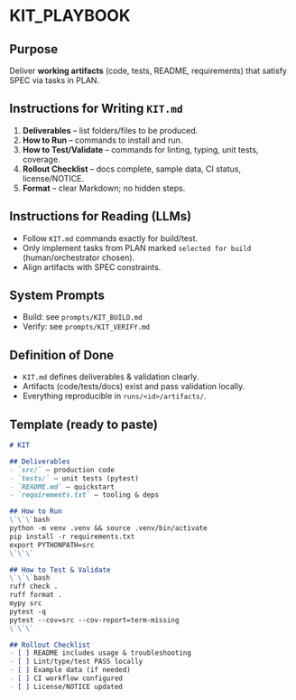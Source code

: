 # KIT_PLAYBOOK

## Purpose
Deliver **working artifacts** (code, tests, README, requirements) that satisfy SPEC via tasks in PLAN.

## Instructions for Writing `KIT.md`
1. **Deliverables** – list folders/files to be produced.
2. **How to Run** – commands to install and run.
3. **How to Test/Validate** – commands for linting, typing, unit tests, coverage.
4. **Rollout Checklist** – docs complete, sample data, CI status, license/NOTICE.
5. **Format** – clear Markdown; no hidden steps.

## Instructions for Reading (LLMs)
- Follow `KIT.md` commands exactly for build/test.
- Only implement tasks from PLAN marked `selected for build` (human/orchestrator chosen).
- Align artifacts with SPEC constraints.

## System Prompts
- Build:  see `prompts/KIT_BUILD.md`
- Verify: see `prompts/KIT_VERIFY.md`

## Definition of Done
- `KIT.md` defines deliverables & validation clearly.
- Artifacts (code/tests/docs) exist and pass validation locally.
- Everything reproducible in `runs/<id>/artifacts/`.

## Template (ready to paste)
```markdown
# KIT

## Deliverables
- `src/` – production code
- `tests/` – unit tests (pytest)
- `README.md` – quickstart
- `requirements.txt` – tooling & deps

## How to Run
\`\`\`bash
python -m venv .venv && source .venv/bin/activate
pip install -r requirements.txt
export PYTHONPATH=src
\`\`\`

## How to Test & Validate
\`\`\`bash
ruff check .
ruff format .
mypy src
pytest -q
pytest --cov=src --cov-report=term-missing
\`\`\`

## Rollout Checklist
- [ ] README includes usage & troubleshooting
- [ ] Lint/type/test PASS locally
- [ ] Example data (if needed)
- [ ] CI workflow configured
- [ ] License/NOTICE updated
```
